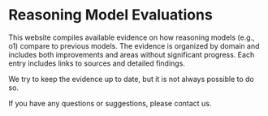 # Reasoning Model Evaluations

This website compiles available evidence on how reasoning models (e.g., o1) compare to previous models. The evidence is organized by domain and includes both improvements and areas without significant progress. Each entry includes links to sources and detailed findings.

We try to keep the evidence up to date, but it is not always possible to do so. 

If you have any questions or suggestions, please contact us.